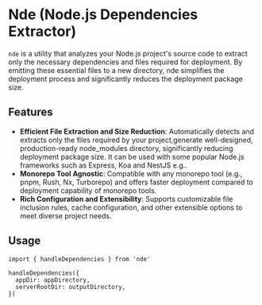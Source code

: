 # Nde (Node.js Dependencies Extractor)

`nde` is a utility that analyzes your Node.js project's source code to extract only the necessary dependencies and files required for deployment. By emitting these essential files to a new directory, nde simplifies the deployment process and significantly reduces the deployment package size.

## Features

- **Efficient File Extraction and Size Reduction**: Automatically detects and extracts only the files required by your project,generate well-designed, production-ready node_modules directory, significantly reducing deployment package size. It can be used with some popular Node.js frameworks such as Express, Koa and NestJS e.g..
- **Monorepo Tool Agnostic**: Compatible with any monorepo tool (e.g., pnpm, Rush, Nx, Turborepo) and offers faster deployment compared to deployment capability of monorepo tools.
- **Rich Configuration and Extensibility**: Supports customizable file inclusion rules, cache configuration, and other extensible options to meet diverse project needs.

## Usage

```
import { handleDependencies } from 'nde'

handleDependencies({
  appDir: appDirectory,
  serverRootDir: outputDirectory,
})

```

